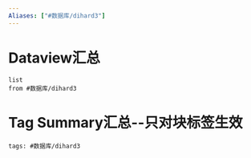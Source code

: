 ```yaml
---
Aliases: ["#数据库/dihard3"]
---
```

# Dataview汇总

```dataview
list
from #数据库/dihard3
```

# Tag Summary汇总--只对块标签生效

```add-summary
tags: #数据库/dihard3
```

